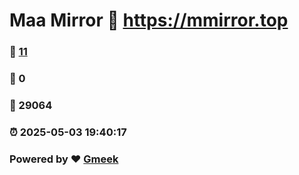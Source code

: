 # Maa Mirror :link: https://mmirror.top 
### :page_facing_up: [11](https://mmirror.top/tag.html) 
### :speech_balloon: 0 
### :hibiscus: 29064 
### :alarm_clock: 2025-05-03 19:40:17 
### Powered by :heart: [Gmeek](https://github.com/Meekdai/Gmeek)
